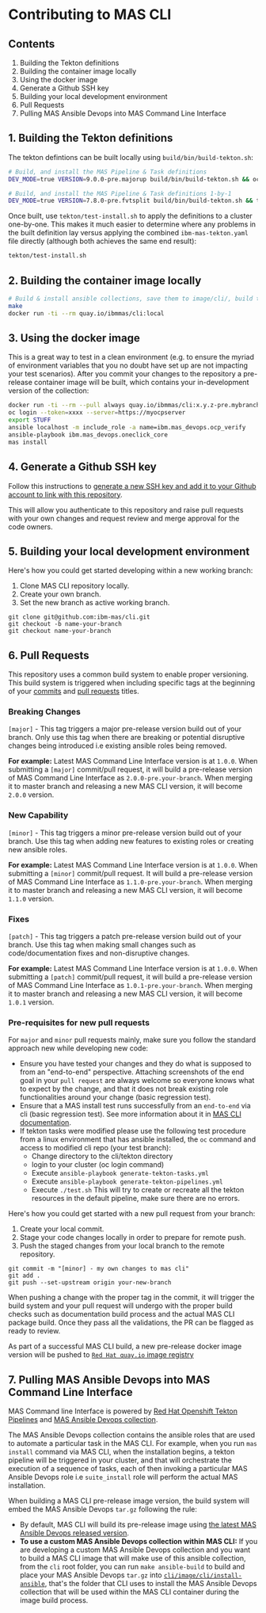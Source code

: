 # Contributing to MAS CLI

## Contents
1. Building the Tekton definitions
2. Building the container image locally
3. Using the docker image
4. Generate a Github SSH key
5. Building your local development environment
6. Pull Requests
7. Pulling MAS Ansible Devops into MAS Command Line Interface

## 1. Building the Tekton definitions
The tekton defintions can be built locally using `build/bin/build-tekton.sh`:

```bash
# Build, and install the MAS Pipeline & Task definitions
DEV_MODE=true VERSION=9.0.0-pre.majorup build/bin/build-tekton.sh && oc apply -f tekton/target/ibm-mas-tekton-fvt.yaml

# Build, and install the MAS Pipeline & Task definitions 1-by-1
DEV_MODE=true VERSION=7.8.0-pre.fvtsplit build/bin/build-tekton.sh && tekton/test.sh
```

Once built, use `tekton/test-install.sh` to apply the definitions to a cluster one-by-one.  This makes it much easier to determine where any problems in the built definition lay versus applying the combined `ibm-mas-tekton.yaml` file directly (although both achieves the same end result):

```bash
tekton/test-install.sh
```


## 2. Building the container image locally
```bash
# Build & install ansible collections, save them to image/cli/, build the docker container, then run the container
make
docker run -ti --rm quay.io/ibmmas/cli:local
```


## 3. Using the docker image
This is a great way to test in a clean environment (e.g. to ensure the myriad of environment variables that you no doubt have set up are not impacting your test scenarios).  After you commit your changes to the repository a pre-release container image will be built, which contains your in-development version of the collection:

```bash
docker run -ti --rm --pull always quay.io/ibmmas/cli:x.y.z-pre.mybranch
oc login --token=xxxx --server=https://myocpserver
export STUFF
ansible localhost -m include_role -a name=ibm.mas_devops.ocp_verify
ansible-playbook ibm.mas_devops.oneclick_core
mas install
```


## 4. Generate a Github SSH key
Follow this instructions to [generate a new SSH key and add it to your Github account to link with this repository](https://docs.github.com/en/authentication/connecting-to-github-with-ssh/generating-a-new-ssh-key-and-adding-it-to-the-ssh-agent).

This will allow you authenticate to this repository and raise pull requests with your own changes and request review and merge approval for the code owners.


## 5. Building your local development environment
Here's how you could get started developing within a new working branch:

1. Clone MAS CLI repository locally.
2. Create your own branch.
3. Set the new branch as active working branch.

```
git clone git@github.com:ibm-mas/cli.git
git checkout -b name-your-branch
git checkout name-your-branch
```

## 6. Pull Requests
This repository uses a common build system to enable proper versioning. This build system is triggered when including specific tags at the beginning of your [commits](https://github.com/ibm-mas/cli/commits/master) and [pull requests](https://github.com/ibm-mas/cli/pulls) titles.

### Breaking Changes
`[major]` - This tag triggers a major pre-release version build out of your branch. Only use this tag when there are breaking or potential disruptive changes being introduced i.e existing ansible roles being removed.

**For example:** Latest MAS Command Line Interface version is at `1.0.0`. When submitting a `[major]` commit/pull request, it will build a pre-release version of MAS Command Line Interface as `2.0.0-pre.your-branch`. When merging it to master branch and releasing a new MAS CLI version, it will become `2.0.0` version.

### New Capability
`[minor]` - This tag triggers a minor pre-release version build out of your branch. Use this tag when adding new features to existing roles or creating new ansible roles.

**For example:** Latest MAS Command Line Interface version is at `1.0.0`. When submitting a `[minor]` commit/pull request. It will build a pre-release version of MAS Command Line Interface as `1.1.0-pre.your-branch`. When merging it to master branch and releasing a new MAS CLI version, it will become `1.1.0` version.

### Fixes
`[patch]` - This tag triggers a patch pre-release version build out of your branch. Use this tag when making small changes such as code/documentation fixes and non-disruptive changes.

**For example:** Latest MAS Command Line Interface version is at `1.0.0`. When submitting a `[patch]` commit/pull request, it will build a pre-release version of MAS Command Line Interface as `1.0.1-pre.your-branch`. When merging it to master branch and releasing a new MAS CLI version, it will become `1.0.1` version.

### Pre-requisites for new pull requests
For `major` and `minor` pull requests mainly, make sure you follow the standard approach new while developing new code:

- Ensure you have tested your changes and they do what is supposed to from an "end-to-end" perspective. Attaching screenshots of the end goal in your `pull request` are always welcome so everyone knows what to expect by the change, and that it does not break existing role functionalities around your change (basic regression test).
- Ensure that a MAS install test runs successfully from an `end-to-end` via cli (basic regression test). See more information about it in [MAS CLI documentation](https://github.com/ibm-mas/cli).
- If tekton tasks were modified please use the following test procedure from a linux environment that has ansible installed, the `oc` command and access to modified cli repo (your test branch):
  - Change directory to the cli/tekton directory
  - login to your cluster (oc login command)
  - Execute `ansible-playbook generate-tekton-tasks.yml`
  - Execute `ansible-playbook generate-tekton-pipelines.yml`
  - Execute `./test.sh`  This will try to create or recreate all the tekton resources in the default pipeline, make sure there are no errors.


Here's how you could get started with a new pull request from your branch:

1. Create your local commit.
2. Stage your code changes locally in order to prepare for remote push.
3. Push the staged changes from your local branch to the remote repository.

```
git commit -m "[minor] - my own changes to mas cli"
git add .
git push --set-upstream origin your-new-branch
```

When pushing a change with the proper tag in the commit, it will trigger the build system and your pull request will undergo with the proper build checks such as documentation build process and the actual MAS CLI package build. Once they pass all the validations, the PR can be flagged as ready to review.

As part of a successful MAS CLI build, a new pre-release docker image version will be pushed to [`Red Hat quay.io` image registry](https://quay.io/repository/ibmmas/cli?tab=tags)


## 7. Pulling MAS Ansible Devops into MAS Command Line Interface

MAS Command line Interface is powered by [Red Hat Openshift Tekton Pipelines](https://docs.openshift.com/container-platform/4.10/cicd/pipelines/understanding-openshift-pipelines.html#understanding-openshift-pipelines) and [MAS Ansible Devops collection](https://github.com/ibm-mas/ansible-devops).

The MAS Ansible Devops collection contains the ansible roles that are used to automate a particular task in the MAS CLI. For example, when you run `mas install` command via MAS CLI, when the installation begins, a tekton pipeline will be triggered in your cluster, and that will orchestrate the execution of a sequence of tasks, each of then invoking a particular MAS Ansible Devops role i.e `suite_install` role will perform the actual MAS installation.

When building a MAS CLI pre-release image version, the build system will embed the MAS Ansible Devops `tar.gz` following the rule:

- By default, MAS CLI will build its pre-release image using [the latest MAS Ansible Devops released version](https://github.com/ibm-mas/ansible-devops/releases).
- **To use a custom MAS Ansible Devops collection within MAS CLI:**  If you are developing a custom MAS Ansible Devops collection and you want to build a MAS CLI image that will make use of this ansible collection, from the `cli` root folder, you can run `make ansible-build` to build and place your MAS Ansible Devops `tar.gz` into [`cli/image/cli/install-ansible`](image/cli/install-ansible/), that's the folder that CLI uses to install the MAS Ansible Devops collection that will be used within the MAS CLI container during the image build process.
